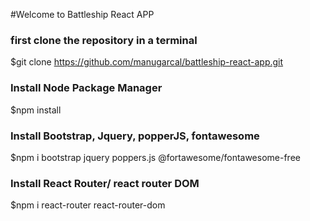 #Welcome to Battleship React APP

### first clone the repository in a terminal
  $git clone https://github.com/manugarcal/battleship-react-app.git
### Install Node Package Manager
  $npm install
### Install Bootstrap, Jquery, popperJS, fontawesome
  $npm i bootstrap jquery poppers.js @fortawesome/fontawesome-free
### Install React Router/ react router DOM
$npm i react-router react-router-dom
